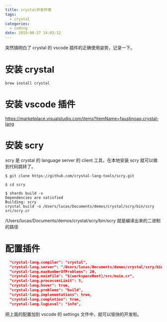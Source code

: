 ```yaml
---
title: crystal开发环境
tags:
  - crystal
categories:
  - coding
date: 2019-08-27 14:03:12
---
```


突然搞明白了 crystal 的 vscode 插件的正确使用姿势，记录一下。

# 安装 crystal

```
brew install crystal
```

# 安装 vscode 插件

https://marketplace.visualstudio.com/items?itemName=faustinoaq.crystal-lang

# 安装 scry

scry 是 crystal 的 language server 的 client 工具，在本地安装 scry 就可以做到代码跳转了。

```
$ git clone https://github.com/crystal-lang-tools/scry.git

$ cd scry

$ shards build -v
Dependencies are satisfied
Building: scry
crystal build -o /Users/lucas/Documents/demos/crystal/scry/bin/scry src/scry.cr
```

/Users/lucas/Documents/demos/crystal/scry/bin/scry 就是编译出来的二进制的路径

# 配置插件

```json
  "crystal-lang.compiler": "crystal",
  "crystal-lang.server": "/Users/lucas/Documents/demos/crystal/scry/bin/scry",
  "crystal-lang.maxNumberOfProblems": 20,
  "crystal-lang.mainFile": "${workspaceRoot}/src/main.cr",
  "crystal-lang.processesLimit": 5,
  "crystal-lang.hover": true,
  "crystal-lang.problems": "build",
  "crystal-lang.implementations": true,
  "crystal-lang.completion": true,
  "crystal-lang.logLevel": "info",
```

把上面的配置加到 vscode 的 settings 文件中，就可以愉快的开发啦。
